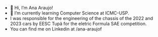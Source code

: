- 👋 Hi, I’m Ana Araujo!
- 🌱 I’m currently learning Computer Science at ICMC-USP.
-  I was responsible for the engineering of the chassis of the 2022 and 2023 cars by EESC Tupã for the eletric Formula SAE competition.
-  You can find me on Linkedin at /ana-araujof

<!---
anaaraujoz/anaaraujoz is a ✨ special ✨ repository because its `README.md` (this file) appears on your GitHub profile.
You can click the Preview link to take a look at your changes.
--->
